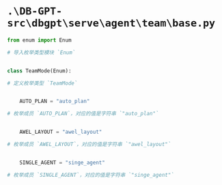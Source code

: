 # `.\DB-GPT-src\dbgpt\serve\agent\team\base.py`

```py
from enum import Enum

# 导入枚举类型模块 `Enum`


class TeamMode(Enum):

# 定义枚举类型 `TeamMode`


    AUTO_PLAN = "auto_plan"

# 枚举成员 `AUTO_PLAN`，对应的值是字符串 `"auto_plan"`


    AWEL_LAYOUT = "awel_layout"

# 枚举成员 `AWEL_LAYOUT`，对应的值是字符串 `"awel_layout"`


    SINGLE_AGENT = "singe_agent"

# 枚举成员 `SINGLE_AGENT`，对应的值是字符串 `"singe_agent"`
```
